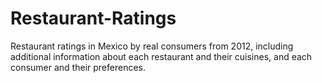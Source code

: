 # Restaurant-Ratings
Restaurant ratings in Mexico by real consumers from 2012, including additional information about each restaurant and their cuisines, and each consumer and their preferences.

